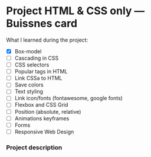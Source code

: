 # Project HTML & CSS only — Buissnes card
What I learned during the project:
- [x] Box-model
- [ ] Cascading in CSS
- [ ] CSS selectors
- [ ] Popular tags in HTML
- [ ] Link CSSa to HTML
- [ ] Save colors
- [ ] Text styling
- [ ] Link icon/fonts (fontawesome, google fonts)
- [ ] Flexbox and CSS Grid
- [ ] Position (absolute, relative)
- [ ] Animations keyframes
- [ ] Forms
- [ ] Responsive Web Design
### Project description
